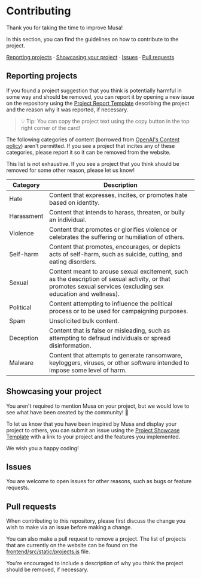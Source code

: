 # Contributing

Thank you for taking the time to improve Musa!

In this section, you can find the guidelines on how to contribute to the project.

[Reporting projects](#reporting-projects) · [Showcasing your project](#showcasing-your-project) · [Issues](#issues) · [Pull requests](#pull-requests)

## Reporting projects

If you found a project suggestion that you think is potentially harmful in some way and should be removed, you can report it by opening a new issue on the repository using the [Project Report Template](https://github.com/diksown/musa/issues/new?template=project-report-template.md) describing the project and the reason why it was reported, if necessary.

> 💡 Tip: You can copy the project text using the copy button in the top right corner of the card!

The following categories of content (borrowed from [OpenAI's Content policy](https://beta.openai.com/docs/usage-guidelines/content-policy)) aren't permitted. If you see a project that incites any of these categories, please report it so it can be removed from the website.

This list is not exhaustive. If you see a project that you think should be removed for some other reason, please let us know!

| Category   | Description                                                                                                                                                     |
| ---------- | --------------------------------------------------------------------------------------------------------------------------------------------------------------- |
| Hate       | Content that expresses, incites, or promotes hate based on identity.                                                                                            |
| Harassment | Content that intends to harass, threaten, or bully an individual.                                                                                               |
| Violence   | Content that promotes or glorifies violence or celebrates the suffering or humiliation of others.                                                               |
| Self-harm  | Content that promotes, encourages, or depicts acts of self-harm, such as suicide, cutting, and eating disorders.                                                |
| Sexual     | Content meant to arouse sexual excitement, such as the description of sexual activity, or that promotes sexual services (excluding sex education and wellness). |
| Political  | Content attempting to influence the political process or to be used for campaigning purposes.                                                                   |
| Spam       | Unsolicited bulk content.                                                                                                                                       |
| Deception  | Content that is false or misleading, such as attempting to defraud individuals or spread disinformation.                                                        |
| Malware    | Content that attempts to generate ransomware, keyloggers, viruses, or other software intended to impose some level of harm.                                     |

## Showcasing your project

You aren't required to mention Musa on your project, but we would love to see what have been created by the community! 👯

To let us know that you have been inspired by Musa and display your project to others, you can submit an issue using the [Project Showcase Template]() with a link to your project and the features you implemented.

We wish you a happy coding!

## Issues

You are welcome to open issues for other reasons, such as bugs or feature requests.

## Pull requests

When contributing to this repository, please first discuss the change you wish to make via an issue before making a change.

You can also make a pull request to remove a project. The list of projects that are currently on the website can be found on the [frontend/src/static/projects.js](https://github.com/diksown/musa/blob/main/frontend/src/static/projects.js) file.

You're encouraged to include a description of why you think the project should be removed, if necessary.
